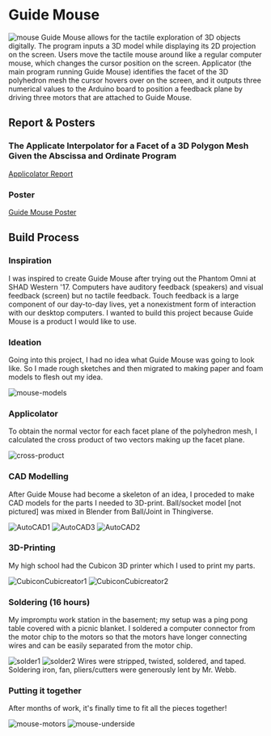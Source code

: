# Guide Mouse
![mouse](https://github.com/xxxzhangxxx/GuideMouse/blob/master/reports/github-images.jpg)
Guide Mouse allows for the tactile exploration of 3D objects digitally. The program inputs a 3D model while displaying its 2D projection on the screen. Users move the tactile mouse around like a regular computer mouse, which changes the cursor position on the screen. Applicator (the main program running Guide Mouse) identifies the facet of the 3D polyhedron mesh the cursor hovers over on the screen, and it outputs three numerical values to the Arduino board to position a feedback plane by driving three motors that are attached to Guide Mouse.

## Report & Posters

### The Applicate Interpolator for a Facet of a 3D Polygon Mesh Given the Abscissa and Ordinate Program

[Applicolator Report](https://github.com/xxxzhangxxx/GuideMouse/blob/master/reports/applicolatorReport.pdf)

### Poster

[Guide Mouse Poster](https://github.com/xxxzhangxxx/GuideMouse/blob/master/reports/poster.pdf)

## Build Process

### Inspiration 
I was inspired to create Guide Mouse after trying out the Phantom Omni at SHAD Western '17. 
Computers have auditory feedback (speakers) and visual feedback (screen) but no tactile feedback. Touch feedback is a large component of our day-to-day lives, yet a nonexistment form of interaction with our desktop computers. I wanted to build this project because Guide Mouse is a product I would like to use.

### Ideation
Going into this project, I had no idea what Guide Mouse was going to look like. So I made rough sketches and then migrated to making paper and foam models to flesh out my idea.

![mouse-models](https://github.com/xxxzhangxxx/GuideMouse/blob/master/reports/mouse-models.jpg)

### Applicolator
To obtain the normal vector for each facet plane of the polyhedron mesh, I calculated the cross product of two vectors making up the facet plane.

![cross-product](https://github.com/xxxzhangxxx/GuideMouse/blob/master/reports/cross-product.jpg)

### CAD Modelling
After Guide Mouse had become a skeleton of an idea, I proceded to make CAD models for the parts I needed to 3D-print. Ball/socket model [not pictured] was mixed in Blender from Ball/Joint in Thingiverse.

![AutoCAD1](https://github.com/xxxzhangxxx/GuideMouse/blob/master/reports/AutoCAD1.jpg)
![AutoCAD3](https://github.com/xxxzhangxxx/GuideMouse/blob/master/reports/AutoCAD3.jpg)
![AutoCAD2](https://github.com/xxxzhangxxx/GuideMouse/blob/master/reports/AutoCAD2.jpg)

### 3D-Printing
My high school had the Cubicon 3D printer which I used to print my parts.

![CubiconCubicreator1](https://github.com/xxxzhangxxx/GuideMouse/blob/master/reports/CubiconCubicreator1.jpg)
![CubiconCubicreator2](https://github.com/xxxzhangxxx/GuideMouse/blob/master/reports/CubiconCubicreator2.jpg)

### Soldering (16 hours)
My impromptu work station in the basement; my setup was a ping pong table covered with a picnic blanket. I soldered a computer connector from the motor chip to the motors so that the motors have longer connecting wires and can be easily separated from the motor chip.

![solder1](https://github.com/xxxzhangxxx/GuideMouse/blob/master/reports/solder1.jpg)
![solder2](https://github.com/xxxzhangxxx/GuideMouse/blob/master/reports/solder2.jpg)
Wires were stripped, twisted, soldered, and taped. Soldering iron, fan, pliers/cutters were generously lent by Mr. Webb.

### Putting it together
After months of work, it's finally time to fit all the pieces together!

![mouse-motors](https://github.com/xxxzhangxxx/GuideMouse/blob/master/reports/mouse-motors.jpg)
![mouse-underside](https://github.com/xxxzhangxxx/GuideMouse/blob/master/reports/mouse-underside.jpg)


